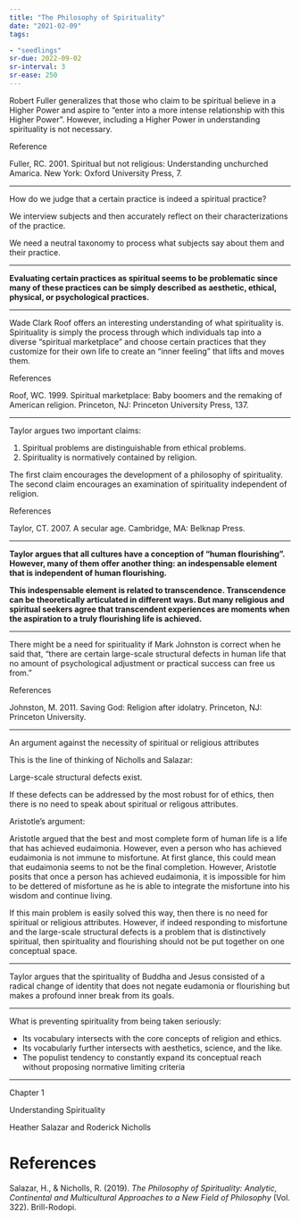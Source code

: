 ```yaml
---
title: "The Philosophy of Spirituality"
date: "2021-02-09"
tags:

- "seedlings"
sr-due: 2022-09-02
sr-interval: 3
sr-ease: 250
---
```


Robert Fuller generalizes that those who claim to be spiritual believe in a Higher Power and aspire to “enter into a more intense relationship with this Higher Power”. However, including a Higher Power in understanding spirituality is not necessary.

Reference

Fuller, RC. 2001. Spiritual but not religious: Understanding unchurched Amarica. New York: Oxford University Press, 7.

---

How do we judge that a certain practice is indeed a spiritual practice?

We interview subjects and then accurately reflect on their characterizations of the practice.

We need a neutral taxonomy to process what subjects say about them and their practice.

---

**Evaluating certain practices as spiritual seems to be problematic since many of these practices can be simply described as aesthetic, ethical, physical, or psychological practices.**

---

Wade Clark Roof offers an interesting understanding of what spirituality is. Spirituality is simply the process through which individuals tap into a diverse “spiritual marketplace” and choose certain practices that they customize for their own life to create an “inner feeling” that lifts and moves them.

References

Roof, WC. 1999. Spiritual marketplace: Baby boomers and the remaking of American religion. Princeton, NJ: Princeton University Press, 137.

---

Taylor argues two important claims:

1. Spiritual problems are distinguishable from ethical problems.
2. Spirituality is normatively contained by religion.

The first claim encourages the development of a philosophy of spirituality. The second claim encourages an examination of spirituality independent of religion.

References

Taylor, CT. 2007. A secular age. Cambridge, MA: Belknap Press.

---

**Taylor argues that all cultures have a conception of “human flourishing”. However, many of them offer another thing: an indespensable element that is independent of human flourishing.**

**This indespensable element is related to transcendence. Transcendence can be theoretically articulated in different ways. But many religious and spiritual seekers agree that transcendent experiences are moments when the aspiration to a truly flourishing life is achieved.**

---

There might be a need for spirituality if Mark Johnston is correct when he said that, “there are certain large-scale structural defects in human life that no amount of psychological adjustment or practical success can free us from.”

References

Johnston, M. 2011. Saving God: Religion after idolatry. Princeton, NJ: Princeton University.

---

An argument against the necessity of spiritual or religious attributes

This is the line of thinking of Nicholls and Salazar:

Large-scale structural defects exist.

If these defects can be addressed by the most robust for of ethics, then there is no need to speak about spiritual or religous attributes.

Aristotle’s argument:

Aristotle argued that the best and most complete form of human life is a life that has achieved eudaimonia. However, even a person who has achieved eudaimonia is not immune to misfortune. At first glance, this could mean that eudaimonia seems to not be the final completion. However, Aristotle posits that once a person has achieved eudaimonia, it is impossible for him to be dettered of misfortune as he is able to integrate the misfortune into his wisdom and continue living.

If this main problem is easily solved this way, then there is no need for spiritual or religious attributes. However, if indeed responding to misfortune and the large-scale structural defects is a problem that is distinctively spiritual, then spirituality and flourishing should not be put together on one conceptual space.

---

Taylor argues that the spirituality of Buddha and Jesus consisted of a radical change of identity that does not negate eudamonia or flourishing but makes a profound inner break from its goals.

---

What is preventing spirituality from being taken seriously:

- Its vocabulary intersects with the core concepts of religion and ethics.
- Its vocabularly further intersects with aesthetics, science, and the like.
- The populist tendency to constantly expand its conceptual reach without proposing normative limiting criteria

---

Chapter 1

Understanding Spirituality

Heather Salazar and Roderick Nicholls

# References

Salazar, H., & Nicholls, R. (2019). _The Philosophy of Spirituality: Analytic, Continental and Multicultural Approaches to a New Field of Philosophy_ (Vol. 322). Brill-Rodopi.